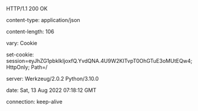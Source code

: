 HTTP/1.1 200 OK


content-type: application/json


content-length: 106


vary: Cookie


set-cookie: session=eyJhZG1pbklkIjoxfQ.YvdQNA.4U9W2KITvpT0OhGTuE3oMUtEQw4; HttpOnly; Path=/


server: Werkzeug/2.0.2 Python/3.10.0


date: Sat, 13 Aug 2022 07:18:12 GMT


connection: keep-alive

